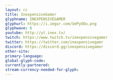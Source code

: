 ```yaml
---
layout: cc
title: InexpensiveGamer
glyphname: INEXPENSIVEGAMER
glyphurl: https://i.imgur.com/UePyOOu.png
glyphwave: 6
youtube: http://yt.inex.tv/
twitch: https://www.twitch.tv/inexpensivegamer
twitter: https://twitter.com/inexpensivegamr
discord: https://discord.gg/inexpensivegamer
other-site: 
primary-language: 
global-glyph-code: 
currently-partnered: 
stream-currency-needed-for-glyph: 
---
```


